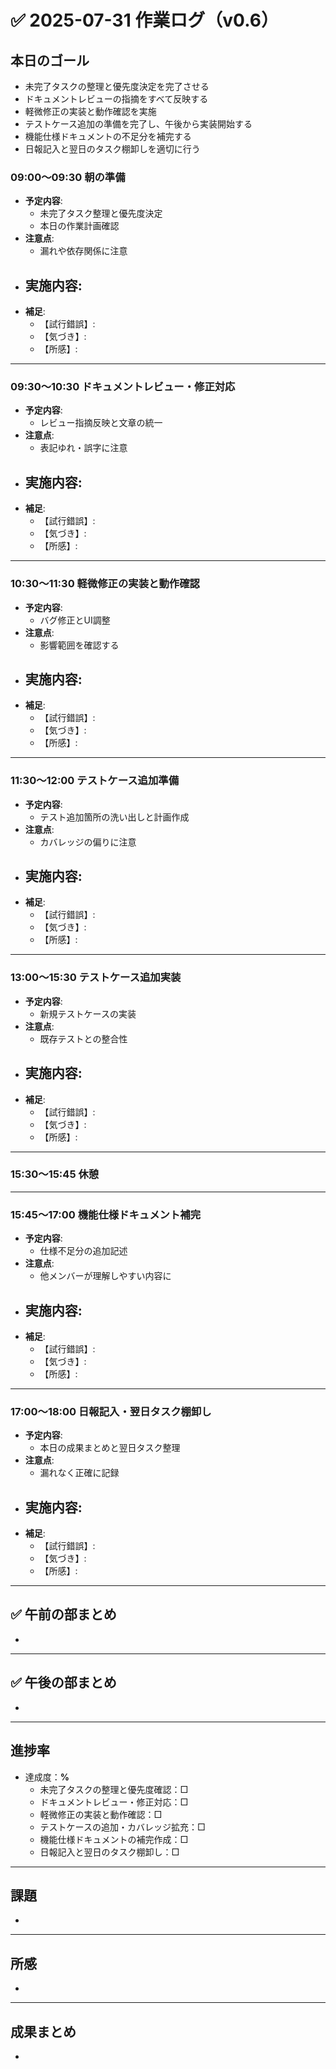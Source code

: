 

# ✅ 2025-07-31 作業ログ（v0.6）

## 本日のゴール
- 未完了タスクの整理と優先度決定を完了させる
- ドキュメントレビューの指摘をすべて反映する
- 軽微修正の実装と動作確認を実施
- テストケース追加の準備を完了し、午後から実装開始する
- 機能仕様ドキュメントの不足分を補完する
- 日報記入と翌日のタスク棚卸しを適切に行う

### **09:00〜09:30** 朝の準備
  - **予定内容**:
    - 未完了タスク整理と優先度決定
    - 本日の作業計画確認
  - **注意点**:
    - 漏れや依存関係に注意
  - **実施内容**:
    - 
  - **補足**:
    - 【試行錯誤】:
    - 【気づき】:
    - 【所感】:

---

### **09:30〜10:30** ドキュメントレビュー・修正対応
  - **予定内容**:
    - レビュー指摘反映と文章の統一
  - **注意点**:
    - 表記ゆれ・誤字に注意
  - **実施内容**:
    - 
  - **補足**:
    - 【試行錯誤】:
    - 【気づき】:
    - 【所感】:

---

### **10:30〜11:30** 軽微修正の実装と動作確認
  - **予定内容**:
    - バグ修正とUI調整
  - **注意点**:
    - 影響範囲を確認する
  - **実施内容**:
    - 
  - **補足**:
    - 【試行錯誤】:
    - 【気づき】:
    - 【所感】:

---

### **11:30〜12:00** テストケース追加準備
  - **予定内容**:
    - テスト追加箇所の洗い出しと計画作成
  - **注意点**:
    - カバレッジの偏りに注意
  - **実施内容**:
    - 
  - **補足**:
    - 【試行錯誤】:
    - 【気づき】:
    - 【所感】:

---

### **13:00〜15:30** テストケース追加実装
  - **予定内容**:
    - 新規テストケースの実装
  - **注意点**:
    - 既存テストとの整合性
  - **実施内容**:
    - 
  - **補足**:
    - 【試行錯誤】:
    - 【気づき】:
    - 【所感】:

---

### **15:30〜15:45** 休憩

---

### **15:45〜17:00** 機能仕様ドキュメント補完
  - **予定内容**:
    - 仕様不足分の追加記述
  - **注意点**:
    - 他メンバーが理解しやすい内容に
  - **実施内容**:
    - 
  - **補足**:
    - 【試行錯誤】:
    - 【気づき】:
    - 【所感】:

---

### **17:00〜18:00** 日報記入・翌日タスク棚卸し
  - **予定内容**:
    - 本日の成果まとめと翌日タスク整理
  - **注意点**:
    - 漏れなく正確に記録
  - **実施内容**:
    - 
  - **補足**:
    - 【試行錯誤】:
    - 【気づき】:
    - 【所感】:

---

## ✅ 午前の部まとめ
- 

---

## ✅ 午後の部まとめ
- 

---

## 進捗率
- 達成度：**%**
    - 未完了タスクの整理と優先度確認：□
    - ドキュメントレビュー・修正対応：□
    - 軽微修正の実装と動作確認：□
    - テストケースの追加・カバレッジ拡充：□
    - 機能仕様ドキュメントの補完作成：□
    - 日報記入と翌日のタスク棚卸し：□

---

## 課題
- 

---

## 所感
- 

---

## 成果まとめ
- 
